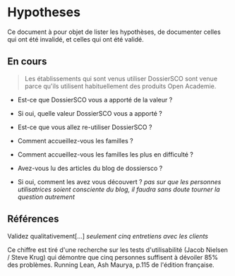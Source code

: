 # Hypotheses

Ce document à pour objet de lister les hypothèses, de documenter celles qui ont été invalidé, et celles qui ont été validé.


## En cours


> Les établissements qui sont venus utiliser DossierSCO sont venue parce qu'ils utilisent habituellement des produits Open Academie.

- Est-ce que DossierSCO vous a apporté de la valeur ?
- Si oui, quelle valeur DossierSCO vous a apporté ?
- Est-ce que vous allez re-utiliser DossierSCO ?
- Comment accueillez-vous les familles ?
- Comment accueillez-vous les familles les plus en difficulté ?

- Avez-vous lu des articles du blog de dossiersco ?
- Si oui, comment les avez vous découvert ?
_pas sur que les personnes utilisatrices soient consciente du blog, il faudra sans doute tourner la question autrement_


## Références

Validez qualitativement[...] _seulement cinq entretiens avec les clients_

Ce chiffre est tiré d'une recherche sur les tests d'utilisabilité (Jacob Nielsen / Steve Krug) qui démontre que cinq personnes suffisent à dévoiler 85% des problèmes. Running Lean, Ash Maurya, p.115 de l'édition française.


